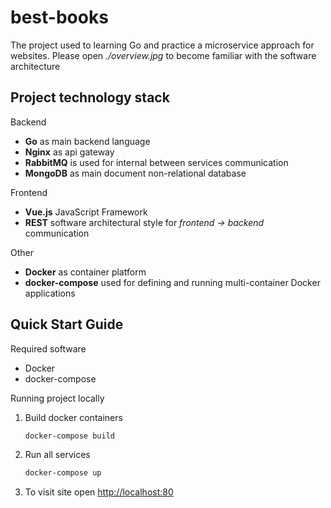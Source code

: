 # best-books

The project used to learning Go and practice a microservice approach for websites. Please open *./overview.jpg* to become familiar with the software architecture

## Project technology stack

Backend

* **Go** as main backend language
* **Nginx** as api gateway
* **RabbitMQ** is used for internal between services communication
* **MongoDB** as main document non-relational database

Frontend

* **Vue.js** JavaScript Framework
* **REST** software architectural style for *frontend -> backend* communication

Other

* **Docker** as container platform
* **docker-compose** used for defining and running multi-container Docker applications

## Quick Start Guide

Required software

* Docker
* docker-compose

Running project locally

1. Build docker containers

    ```sh
    docker-compose build
    ```

2. Run all services

    ```sh
    docker-compose up
    ```

3. To visit site open <http://localhost:80>
